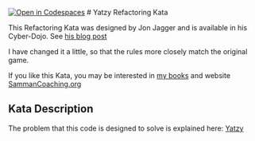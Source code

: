 [![Open in Codespaces](https://classroom.github.com/assets/launch-codespace-7f7980b617ed060a017424585567c406b6ee15c891e84e1186181d67ecf80aa0.svg)](https://classroom.github.com/open-in-codespaces?assignment_repo_id=14222573)
﻿# Yatzy Refactoring Kata

This Refactoring Kata was designed by Jon Jagger and is available in his Cyber-Dojo. See [his blog post](http://jonjagger.blogspot.co.uk/2012/05/yahtzee-cyber-dojo-refactoring-in-java.html)

I have changed it a little, so that the rules more closely match the original game.

If you like this Kata, you may be interested in [my books](https://leanpub.com/u/emilybache) and website [SammanCoaching.org](https://sammancoaching.org)

## Kata Description

The problem that this code is designed to solve is explained here: [Yatzy](https://sammancoaching.org/kata_descriptions/yatzy.html)

